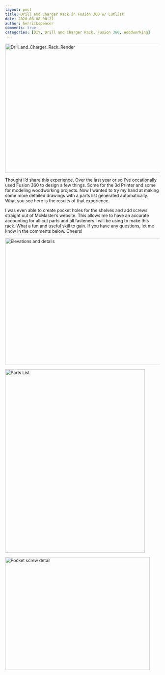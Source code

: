 ```yaml
---
layout: post
title: Drill and Charger Rack in Fusion 360 w/ Cutlist
date: 2020-08-08 00:21
author: herrickspencer
comments: true
categories: [DIY, Drill and Charger Rack, Fusion 360, Woodworking]
---
```

<a href="http://herrickspencer.blog/wp-content/uploads/2020/08/drill_and_charger_rack_render.png"><img title="Drill_and_Charger_Rack_Render" style="display:inline;background-image:none;" border="0" alt="Drill_and_Charger_Rack_Render" src="http://herrickspencer.blog/wp-content/uploads/2020/08/drill_and_charger_rack_render_thumb.png" width="525" height="421" /></a></p>

Thought I’d share this experience. Over the last year or so I’ve occationally used Fusion 360 to design a few things. Some for the 3d Printer and some for modeling woodworking projects. Now I wanted to try my hand at making some more detailed drawings with a parts list generated automatically. What you see here is the results of that experience.

I was even able to create pocket holes for the shelves and add screws straight out of McMaster’s website. This allows me to have an accurate accounting for all cut parts and all fasteners I will be using to make this rack. What a fun and useful skill to gain. If you have any questions, let me know in the comments below. Cheers!

<a href="http://herrickspencer.blog/wp-content/uploads/2020/08/elevations-and-details.jpg"><img title="Elevations and details" style="display:inline;background-image:none;" border="0" alt="Elevations and details" src="http://herrickspencer.blog/wp-content/uploads/2020/08/elevations-and-details_thumb.jpg" width="539" height="414" /></a>

<a href="http://herrickspencer.blog/wp-content/uploads/2020/08/parts-list.jpg"><img title="Parts List" style="display:inline;background-image:none;" border="0" alt="Parts List" src="http://herrickspencer.blog/wp-content/uploads/2020/08/parts-list_thumb.jpg" width="455" height="598" /></a>

<a href="http://herrickspencer.blog/wp-content/uploads/2020/08/pocket-screw-detail.jpg"><img title="Pocket screw detail" style="display:inline;background-image:none;" border="0" alt="Pocket screw detail" src="http://herrickspencer.blog/wp-content/uploads/2020/08/pocket-screw-detail_thumb.jpg" width="471" height="368" /></a>
